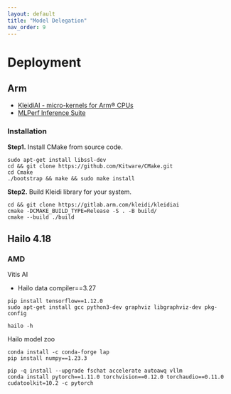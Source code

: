 ```yaml
---
layout: default
title: "Model Delegation"
nav_order: 9
---
```


# Deployment
## Arm
* [KleidiAI - micro-kernels for Arm® CPUs](https://gitlab.arm.com/kleidi/kleidiai)
* [MLPerf Inference Suite](https://learn.arm.com/learning-paths/servers-and-cloud-computing/ml-perf/ml-perf/)

### Installation
**Step1.** Install CMake from source code.
```
sudo apt-get install libssl-dev
cd && git clone https://github.com/Kitware/CMake.git
cd Cmake
./bootstrap && make && sudo make install
```
**Step2.** Build Kleidi library for your system.
```
cd && git clone https://gitlab.arm.com/kleidi/kleidiai
cmake -DCMAKE_BUILD_TYPE=Release -S . -B build/
cmake --build ./build
```

## Hailo 4.18


### AMD
Vitis AI 
* Hailo data compiler==3.27
```
pip install tensorflow==1.12.0
sudo apt-get install gcc python3-dev graphviz libgraphviz-dev pkg-config

hailo -h
```
Hailo model zoo
```
conda install -c conda-forge lap
pip install numpy==1.23.3

pip -q install --upgrade fschat accelerate autoawq vllm
conda install pytorch==1.11.0 torchvision==0.12.0 torchaudio==0.11.0 cudatoolkit=10.2 -c pytorch
```




